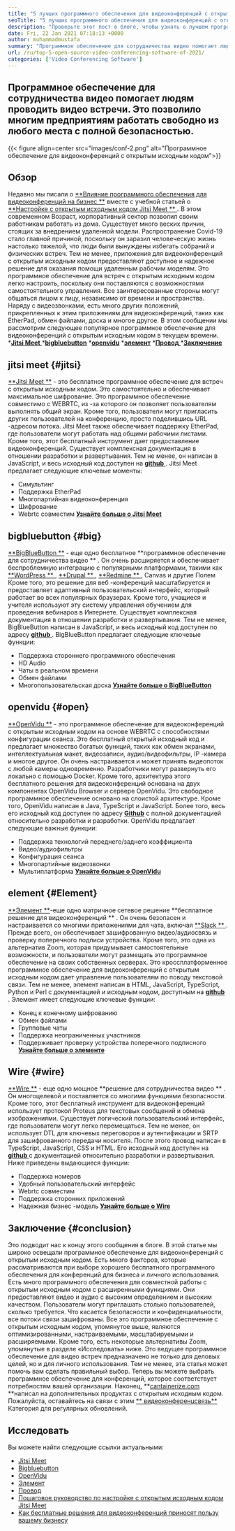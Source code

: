 ```yaml
---
title: "5 лучших программного обеспечения для видеоконференций с открытым исходным кодом 2021 года" 
seoTitle: "5 лучших программного обеспечения для видеоконференций с открытым исходным кодом 2021 года" 
description: "Проверьте этот пост в блоге, чтобы узнать о лучшем программном обеспечении для видеоконференций с открытым исходным кодом, которое включает в себя Jitsi Meet, BigBlueButton, OpenVidu, Element и Wire." 
date: Fri, 22 Jan 2021 07:18:13 +0000
author: muhammadmustafa
summary: "Программное обеспечение для сотрудничества видео помогает людям проводить видео встречи. Это позволило многим предприятиям работать свободно из любого места с полной безопасностью." 
url: /ru/top-5-open-source-video-conferencing-software-of-2021/
categories: ['Video Conferencing Software']
---
```


## Программное обеспечение для сотрудничества видео помогает людям проводить видео встречи. Это позволило многим предприятиям работать свободно из любого места с полной безопасностью.

{{< figure align=center src="images/conf-2.png" alt="Программное обеспечение для видеоконференций с открытым исходным кодом">}}


## Обзор
Недавно мы писали о [**Влияние программного обеспечения для видеоконференций на бизнес **][1] вместе с учебной статьей о [ **Настройке с открытым исходным кодом Jitsi Meet ** ][2] **.**  В этом современном Возраст, корпоративный сектор позволил своим работникам работать из дома. Существует много веских причин, стоящих за внедрением удаленной модели. Распространение Covid-19 стало главной причиной, поскольку он заразил человеческую жизнь настолько тяжелой, что люди были вынуждены избегать собраний и физических встреч. Тем не менее, приложения для видеоконференций с открытым исходным кодом предоставляют доступное и надежное решение для оказания помощи удаленным рабочим моделям.
Это программное обеспечение для встреч с открытым исходным кодом легко настроить, поскольку они поставляются с возможностями самостоятельного управления. Все заинтересованные стороны могут общаться лицом к лицу, независимо от времени и пространства. Наряду с видеозвонками, есть много других положений, прикрепленных к этим приложениям для видеоконференций, таких как EtherPad, обмен файлами, доска и многое другое. В этом сообщении мы рассмотрим следующее популярное программное обеспечение для видеоконференций с открытым исходным кодом в текущем времени.
  *[**Jitsi Meet** ][3]
  ***[bigbluebutton][4]** 
  ***[openvidu][5]** 
  ***[элемент][6]** 
  *[**Провод** ][7]
  ***[Заключение][8]** 

## jitsi meet   {#jitsi}
[**Jitsi Meet **][9] - это бесплатное программное обеспечение для встреч с открытым исходным кодом. Это самостоятельно и обеспечивает максимальное шифрование. Это программное обеспечение совместимо с WEBRTC, из -за которого он позволяет пользователям выполнять общий экран. Кроме того, пользователи могут пригласить других пользователей на конференцию, просто поделившись URL -адресом потока. Jitsi Meet также обеспечивает поддержку EtherPad, где пользователи могут работать над общими рабочими листами. Кроме того, этот бесплатный инструмент дает предоставление видеоконференций. Существует комплексная документация в отношении разработки и развертывания. Тем не менее, он написан в JavaScript, и весь исходный код доступен на [ **github**  ][10].
Jitsi Meet предлагает следующие ключевые моменты:
  * Симультинг
  * Поддержка EtherPad
  * Многопартийная видеоконференция
  * Шифрование
  * Webrtc совместим
[**Узнайте больше о Jitsi Meet** ][11]

## bigbluebutton   {#big}
[**BigBlueButton **][12] - еще одно бесплатное  **программное обеспечение для сотрудничества видео ** . Он очень расширяется и обеспечивает беспроблемную интеграцию с популярными платформами, такими как [ **WordPress ** ][13], [ **Drupal ** ][14], [ **Redmine ** ][15], Canvas и другие Полем Кроме того, это решение для веб -конференций масштабируется и предоставляет адаптивный пользовательский интерфейс, который работает во всех популярных браузерах. Кроме того, учащиеся и учителя используют эту систему управления обучением для проведения вебинаров в Интернете. Существует комплексная документация в отношении разработки и развертывания. Тем не менее, BigBlueButton написан в JavaScript, и весь исходный код доступен по адресу [ **github**  ][16].
BigBlueButton предлагает следующие ключевые функции:
  * Поддержка стороннего программного обеспечения
  * HD Audio
  * Чаты в реальном времени
  * Обмен файлами
  * Многопользовательская доска
[**Узнайте больше о BigBlueButton** ][17]

## openvidu   {#open}
[**OpenVidu **][18] - это программное обеспечение для видеоконференций с открытым исходным кодом на основе WEBRTC с способностями конфигурации сеанса. Это бесплатный открытый исходный код и предлагает множество богатых функций, таких как обмен экранами, интеллектуальная макет, видеозаписи, аудио/видеофильтры, IP -камера и многое другое. Он очень настраивается и может принять видеопоток с любой камеры одновременно. Разработчики могут развернуть его локально с помощью Docker. Кроме того, архитектура этого бесплатного решения для видеоконференций основана на двух компонентах OpenVidu Browser и сервере OpenVidu. Это свободное программное обеспечение основано на слоистой архитектуре. Кроме того, OpenVidu написан в Java, TypeScript и JavaScript. Более того, весь его исходный код доступен по адресу  **[Github][19]**   с полной документацией относительно разработки и разработки.
OpenVidu предлагает следующие важные функции:
  * Поддержка технологий переднего/заднего коэффициента
  * Видео/аудиофильтры
  * Конфигурация сеанса
  * Многопартийные видеозвонки
  * Мультиплатформа
[**Узнайте больше о OpenVidu** ][18]

## element   {#Element}
[**Элемент **][20]-еще одно матричное сетевое решение  **бесплатное решение для видеоконференций ** . Он очень безопасен и настраивается со многими приложениями для чата, включая [ **Slack ** ][21]. Прежде всего, он обеспечивает зашифрованную видео/аудиосвязь и проверку поперечного подписи устройства. Кроме того, это одна из альтернатив Zoom, которая придумывает самостоятельные возможности, и пользователи могут размещать это программное обеспечение на своих собственных серверах. Это кроссплатформенное программное обеспечение для видеоконференций с открытым исходным кодом дает управление пользователям по поводу текстовой связи. Тем не менее, элемент написан в HTML, JavaScript, TypeScript, Python и Perl с документацией и исходным кодом, доступным на [ **github**  ][22].
Элемент имеет следующие ключевые функции:
  * Конец к конечному шифрованию
  * Обмен файлами
  * Групповые чаты
  * Поддержка неограниченных участников
  * Поддерживает проверку устройства поперечного подписного
[**Узнайте больше о элементе** ][20]

## Wire   {#wire}
[**Wire **][23] - еще одно мощное  **решение для сотрудничества видео ** . Он многоцелевой и поставляется со многими функциями безопасности. Кроме того, этот бесплатный инструмент для видеоконференций использует протокол Proteus для текстовых сообщений и обмена изображениями. Существует логический пользовательский интерфейс, где пользователи могут легко перемещаться. Тем не менее, он использует DTL для ключевых переговоров и аутентификации и SRTP для зашифрованного передачи носителя. После этого провод написан в TypeScript, JavaScript, CSS и HTML. Его исходный код доступен на [ **github**  ][24] с документацией относительно разработки и развертывания.
Ниже приведены выдающиеся функции:
  * Поддержка номеров
  * Удобный пользовательский интерфейс
  * Webrtc совместим
  * Поддержка сторонних приложений
  * Надежная бизнес -модель
[**Узнайте больше о Wire** ][25]

## Заключение   {#conclusion}
Это подводит нас к концу этого сообщения в блоге. В этой статье мы широко освещали программное обеспечение для видеоконференций с открытым исходным кодом. Есть много факторов, которые рассматриваются при выборе хорошего бесплатного программного обеспечения для конференций для бизнеса и личного использования. Есть много программного обеспечения для совместной работы с открытым исходным кодом с расширенными функциями. Они предоставляют видео и аудио с высоким определением и высоким качеством. Пользователи могут приглашать столько пользователей, сколько требуется. Что касается безопасности и конфиденциальности, все потоки связи зашифрованы. Все это программное обеспечение с открытым исходным кодом, упомянутое выше, являются оптимизированными, настраиваемыми, масштабируемыми и расширяемыми.
Кроме того, есть некоторые альтернативы Zoom, упомянутые в разделе «Исследовать» ниже. Это ведущее программное обеспечение для видео встреч предназначено не только для деловых целей, но и для личного использования. Тем не менее, эта статья может помочь вам сделать правильный выбор. Теперь вы можете выбрать программное обеспечение для конференций, которое соответствует потребностям вашей организации. Наконец, **[cantainerize.com][26]  **написал на дополнительных продуктах с открытым исходным кодом. Пожалуйста, оставайтесь на связи с этим [**  видеоконференцсвязь** ][27] Категория для регулярных обновлений.

## Исследовать
Вы можете найти следующие ссылки актуальными:
  * [Jitsi Meet][9]
  * [Bigbluebutton][12]
  * [OpenVidu][18]
  * [Элемент][20]
  * [Провод][23]
  * [Пошаговое руководство по настройке с открытым исходным кодом Jitsi Meet][2]
  * [Как бесплатные решения для видеоконференций приносят пользу вашему бизнесу][28]

  
[1]: https://blog.containerize.com/video-conferencing-software/video-conferencing-apps-how-it-benefits-your-business/
[2]: https://blog.containerize.com/video-conferencing-software/how-to-set-up-open-source-jitsi-meet/
[3]: #jitsi
[4]: #big
[5]: #open
[6]: #element
[7]: #wire
[8]: #Conclusion
[9]: https://products.containerize.com/video-conferencing/jitsi
[10]: https://github.com/jitsi/jitsi-meet
[11]: https://jitsi.org/jitsi-meet/
[12]: https://products.containerize.com/video-conferencing/bigbluebutton
[13]: https://products.containerize.com/blogging/wordpress
[14]: https://products.containerize.com/content-management/drupal
[15]: https://products.containerize.com/project-management/redmine
[16]: https://github.com/bigbluebutton/bigbluebutton
[17]: https://bigbluebutton.org/
[18]: https://products.containerize.com/video-conferencing/openvidu
[19]: https://github.com/OpenVidu/openvidu
[20]: https://products.containerize.com/video-conferencing/element
[21]: https://slack.com/intl/en-pk/
[22]: https://github.com/vector-im/element-web
[23]: https://products.containerize.com/video-conferencing/wire
[24]: https://github.com/wireapp/wire-webapp
[25]: https://app.wire.com/
[26]: https://www.containerize.com/
[27]: https://products.containerize.com/video-conferencing/
[28]: https://blog.containerize.com/
